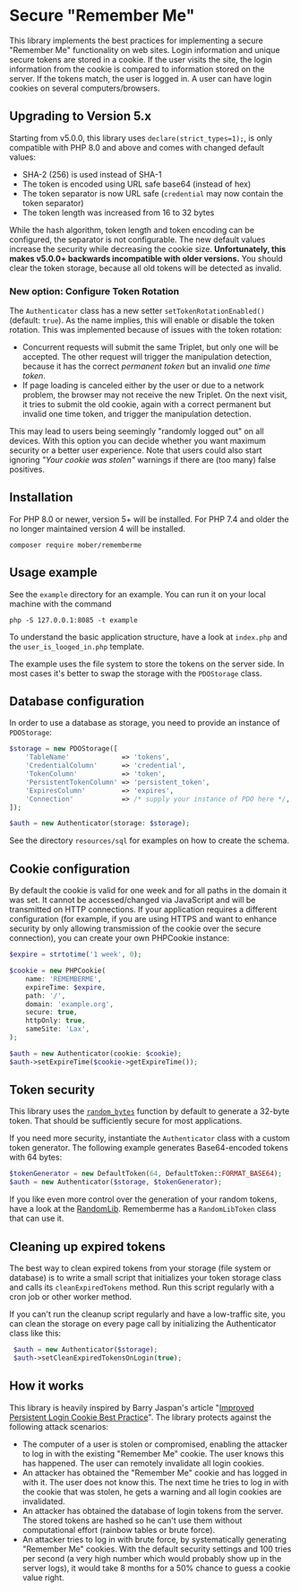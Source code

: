 # Secure "Remember Me"

This library implements the best practices for implementing a secure
"Remember Me" functionality on web sites. Login information and unique secure 
tokens are stored in a cookie. If the user visits the site, the login information 
from the cookie is compared to information stored on the server. If the tokens 
match, the user is logged in. A user can have login cookies on several 
computers/browsers.

## Upgrading to Version 5.x

Starting from v5.0.0, this library uses `declare(strict_types=1);`, is only compatible
with PHP 8.0 and above and comes with changed default values:

* SHA-2 (256) is used instead of SHA-1
* The token is encoded using URL safe base64 (instead of hex)
* The token separator is now URL safe (`credential` may now contain the token separator)
* The token length was increased from 16 to 32 bytes

While the hash algorithm, token length and token encoding can be configured, the
separator is not configurable. The new default values increase the security while
decreasing the cookie size. **Unfortunately, this makes v5.0.0+ backwards incompatible
with older versions.** You should clear the token storage, because all old tokens
will be detected as invalid.

### New option: Configure Token Rotation

The `Authenticator` class has a new setter `setTokenRotationEnabled()` (default: `true`).
As the name implies, this will enable or disable the token rotation.
This was implemented because of issues with the token rotation:

* Concurrent requests will submit the same Triplet, but only one will be accepted.
The other request will trigger the manipulation detection, because it has the correct *permanent
token* but an invalid *one time token*.
* If page loading is canceled either by the user or due to a network problem, the browser may not
receive the new Triplet. On the next visit, it tries to submit the old cookie, again with a correct
permanent but invalid one time token, and trigger the manipulation detection.

This may lead to users being seemingly "randomly logged out" on all devices. With this option you can
decide whether you want maximum security or a better user experience. Note that users could
also start ignoring *"Your cookie was stolen"* warnings if there are (too many) false positives.

## Installation

For PHP 8.0 or newer, version 5+ will be installed. For PHP 7.4 and older
the no longer maintained version 4 will be installed.

    composer require mober/rememberme

## Usage example
See the `example` directory for an example. You can run it on your local machine with the command

    php -S 127.0.0.1:8085 -t example

To understand the basic application structure, have a look at `index.php` and the
`user_is_looged_in.php` template.

The example uses the file system to store the tokens on the server side. In most
cases it's better to swap the storage with the `PDOStorage` class.

## Database configuration
In order to use a database as storage, you need to provide an instance of `PDOStorage`:

```php
$storage = new PDOStorage([
    'TableName'             => 'tokens',
    'CredentialColumn'      => 'credential',
    'TokenColumn'           => 'token',
    'PersistentTokenColumn' => 'persistent_token',
    'ExpiresColumn'         => 'expires',
    'Connection'            => /* supply your instance of PDO here */,
]);

$auth = new Authenticator(storage: $storage);
```

See the directory `resources/sql` for examples on how to create the schema.

## Cookie configuration
By default the cookie is valid for one week and for all paths in the domain it was set. 
It cannot be accessed/changed via JavaScript and will be transmitted on HTTP connections.
If your application requires a different configuration (for example, if you are using 
HTTPS and want to enhance security by only allowing transmission of the cookie over
the secure connection), you can create your own PHPCookie instance:

```php
$expire = strtotime('1 week', 0);

$cookie = new PHPCookie(
    name: 'REMEMBERME',
    expireTime: $expire,
    path: '/',
    domain: 'example.org',
    secure: true,
    httpOnly: true,
    sameSite: 'Lax',
);

$auth = new Authenticator(cookie: $cookie);
$auth->setExpireTime($cookie->getExpireTime());
```

## Token security
This library uses the [`random_bytes`][2] function by default to generate a 32-byte token.
That should be sufficiently secure for most applications.

If you need more security, instantiate the `Authenticator` class with a custom token generator.
The following example generates Base64-encoded tokens with 64 bytes:
 
 ```php
 $tokenGenerator = new DefaultToken(64, DefaultToken::FORMAT_BASE64);
 $auth = new Authenticator($storage, $tokenGenerator);
 ```
 
If you like even more control over the generation of your random tokens, 
have a look at the [RandomLib][3]. Rememberme has a `RandomLibToken` class that can use it.

## Cleaning up expired tokens
The best way to clean expired tokens from your storage (file system or database) is to write a small script that initializes your token storage class and calls its `cleanExpiredTokens` method.
Run this script regularly with a cron job or other worker method.

If you can't run the cleanup script regularly and have a low-traffic site, you can clean the
storage on every page call by initializing the Authenticator class like this:
 
```php
 $auth = new Authenticator($storage);
 $auth->setCleanExpiredTokensOnLogin(true);
 ```

## How it works

This library is heavily inspired by Barry Jaspan's article
"[Improved Persistent Login Cookie Best Practice][1]". The library protects
against the following attack scenarios:

- The computer of a user is stolen or compromised, enabling the attacker to log
  in with the existing "Remember Me" cookie. The user knows this has happened.
  The user can remotely invalidate all login cookies.
- An attacker has obtained the "Remember Me" cookie and has logged in with it.
  The user does not know this. The next time he tries to log in with the cookie
  that was stolen, he gets a warning and all login cookies are invalidated.
- An attacker has obtained the database of login tokens from the server. The
  stored tokens are hashed so he can't use them without computational effort
  (rainbow tables or brute force).
- An attacker tries to log in with brute force, by systematically generating
  "Remember Me" cookies. With the default security settings and 100 tries per
  second (a very high number which would probably show up in the server logs), it
  would take 8 months for a 50% chance to guess a cookie value right.

 
[1]: https://web.archive.org/web/20170810033354/http://jaspan.com/improved_persistent_login_cookie_best_practice
[2]: http://php.net/manual/en/function.random-bytes.php
[3]: https://github.com/ircmaxell/RandomLib
